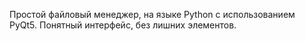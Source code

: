 Простой файловый менеджер, на языке Python с использованием PyQt5. Понятный интерфейс, без лишних элементов.
